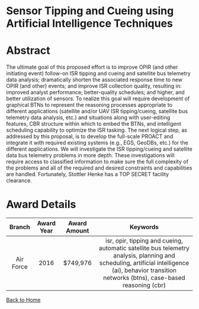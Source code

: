
Sensor Tipping and Cueing using Artificial Intelligence Techniques
==================================================================

# Abstract


The ultimate goal of this proposed effort is to improve OPIR (and other initiating event) follow-on ISR tipping and cueing and satellite bus telemetry data analysis; dramatically shorten the associated response time to new OPIR (and other) events; and improve ISR collection quality, resulting in: improved analyst performance; better-quality schedules; and higher, and better utilization of sensors.  To realize this goal will require development of graphical BTNs to represent the reasoning processes appropriate to different applications (satellite and/or UAV ISR tipping/cueing, satellite bus telemetry data analysis, etc.) and situations along with user-editing features, CBR structure within which to embed the BTNs, and intelligent scheduling capability to optimize the ISR tasking.  The next logical step, as addressed by this proposal, is to develop the full-scale PROACT and integrate it with required existing systems (e.g., EGS, GeoDBs, etc.) for the different applications. We will investigate the ISR tipping/cueing and satellite data bus telemetry problems in more depth.  These investigations will require access to classified information to make sure the full complexity of the problems and all of the required and desired constraints and capabilities are handled.  Fortunately, Stottler Henke has a TOP SECRET facility clearance.  

# Award Details

|Branch|Award Year|Award Amount|Keywords|
| :---: | :---: | :---: | :---: |
|Air Force|2016|$749,976|isr, opir, tipping and cueing, automatic satellite bus telemetry analysis, planning and scheduling, artificial intelligence (ai), behavior transition networks (btns), case-based reasoning (cbr)|
  
  


[Back to Home](https://github.com/chrischow/dod_sbir_awards#1358)